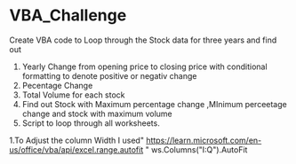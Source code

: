 # VBA_Challenge



Create  VBA code to Loop through the Stock data for three years and find out
  1. Yearly Change from opening price to closing price with conditional formatting to denote positive or negativ change
  2. Pecentage Change
  3. Total Volume for each stock
  4. Find out Stock with Maximum percentage change ,MInimum perceetage change and stock with maximum volume
  5. Script to loop through all worksheets.

     
1.To Adjust the column Width I used"  https://learn.microsoft.com/en-us/office/vba/api/excel.range.autofit " 
ws.Columns("I:Q").AutoFit


